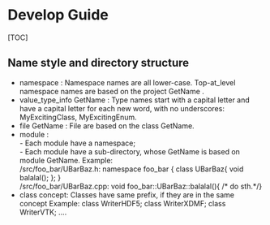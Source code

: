 Develop Guide
=============
[TOC]
    

## Name style and directory structure

* namespace : Namespace names are all lower-case. Top-at_level namespace names are based on the project GetName .
* value_type_info GetName : Type names start with a capital letter and have a capital letter for each new word, with no underscores: MyExcitingClass, MyExcitingEnum.
* file GetName : File are based on the class GetName.               
* module    :  
          - Each module have a namespace;  
          - Each module have a sub-directory, whose GetName is based on module GetName.
                Example:           
                <project root>/src/foo_bar/UBarBaz.h:
                namespace foo_bar
                {
                 class UBarBaz{
                  void balalal();
                 };
                }  
                <project root>/src/foo_bar/UBarBaz.cpp:
                void foo_bar::UBarBaz::balalal(){ /* do sth.*/}
* class concept:  Classes have same prefix, if they are in the same concept
                Example:
                class WriterHDF5;
                class WriterXDMF;
                class WriterVTK; 
                ....
              
  
